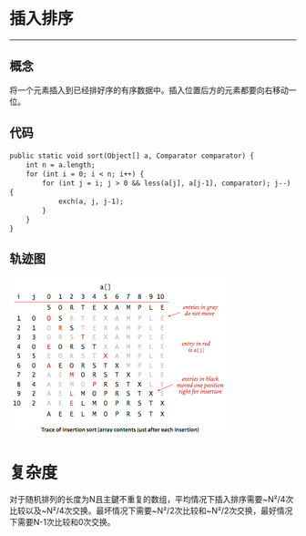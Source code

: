 # 插入排序

---

## 概念

将一个元素插入到已经排好序的有序数据中。插入位置后方的元素都要向右移动一位。

## 代码

```
public static void sort(Object[] a, Comparator comparator) {
    int n = a.length;
    for (int i = 0; i < n; i++) {
        for (int j = i; j > 0 && less(a[j], a[j-1], comparator); j--) {
            exch(a, j, j-1);
        }
    }
}
```

## 轨迹图

![](/assets/insertion_trace.png)

# 复杂度

对于随机排列的长度为N且主鍵不重复的数组，平均情况下插入排序需要~N²/4次比较以及~N²/4次交换。最坏情况下需要~N²/2次比较和~N²/2次交换，最好情况下需要N-1次比较和0次交换。

